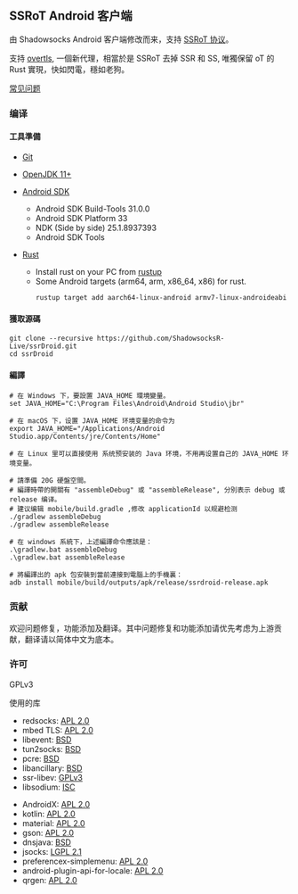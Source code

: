 ## SSRoT Android 客户端

由 Shadowsocks Android 客户端修改而来，支持 [SSRoT 协议](https://github.com/ShadowsocksR-Live/shadowsocksr-native/wiki)。

支持 [overtls](https://github.com/ShadowsocksR-Live/overtls), 一個新代理，相當於是 SSRoT 去掉 SSR 和 SS, 唯獨保留 oT 的 Rust 實現，快如閃電，穩如老狗。

[常见问题](FAQ.md)

### 编译

#### 工具準備

* [Git](https://git-scm.com/downloads)
* [OpenJDK 11+](https://jdk.java.net/)
* [Android SDK](https://developer.android.com/studio#command-tools)
  - Android SDK Build-Tools 31.0.0
  - Android SDK Platform 33
  - NDK (Side by side) 25.1.8937393
  - Android SDK Tools

* [Rust](https://rust-lang.org/)
  - Install rust on your PC from [rustup](https://rustup.rs/)
  - Some Android targets (arm64, arm, x86_64, x86) for rust.
    ```bash
    rustup target add aarch64-linux-android armv7-linux-androideabi i686-linux-android x86_64-linux-android
    ```

#### 獲取源碼

```shell script
git clone --recursive https://github.com/ShadowsocksR-Live/ssrDroid.git
cd ssrDroid
```

#### 編譯

```shell script
# 在 Windows 下，要設置 JAVA_HOME 環境變量。
set JAVA_HOME="C:\Program Files\Android\Android Studio\jbr"

# 在 macOS 下，设置 JAVA_HOME 环境变量的命令为
export JAVA_HOME="/Applications/Android Studio.app/Contents/jre/Contents/Home"

# 在 Linux 里可以直接使用 系统预安装的 Java 环境，不用再设置自己的 JAVA_HOME 环境变量。

# 請準備 20G 硬盤空間。
# 編譯時帶的開關有 "assembleDebug" 或 "assembleRelease", 分別表示 debug 或 release 编译。
# 建议编辑 mobile/build.gradle ,修改 applicationId 以规避检测
./gradlew assembleDebug
./gradlew assembleRelease

# 在 windows 系統下，上述編譯命令應該是：
.\gradlew.bat assembleDebug
.\gradlew.bat assembleRelease

# 將編譯出的 apk 包安裝到當前連接到電腦上的手機裏：
adb install mobile/build/outputs/apk/release/ssrdroid-release.apk
```

### 贡献

欢迎问题修复，功能添加及翻译。其中问题修复和功能添加请优先考虑为上游贡献，翻译请以简体中文为底本。

### 许可

GPLv3

使用的库

<ul>
    <li>redsocks: <a href="https://github.com/shadowsocks/redsocks/blob/shadowsocks-android/README">APL 2.0</a></li>
    <li>mbed TLS: <a href="https://github.com/ARMmbed/mbedtls/blob/development/LICENSE">APL 2.0</a></li>
    <li>libevent: <a href="https://github.com/shadowsocks/libevent/blob/master/LICENSE">BSD</a></li>
    <li>tun2socks: <a href="https://github.com/shadowsocks/badvpn/blob/shadowsocks-android/COPYING">BSD</a></li>
    <li>pcre: <a href="https://android.googlesource.com/platform/external/pcre/+/master/dist2/LICENCE">BSD</a></li>
    <li>libancillary: <a href="https://github.com/shadowsocks/libancillary/blob/shadowsocks-android/COPYING">BSD</a></li>
    <li>ssr-libev: <a href="https://github.com/ssrlive/ssr-libev/blob/master/LICENSE">GPLv3</a></li>
    <li>libsodium: <a href="https://github.com/jedisct1/libsodium/blob/master/LICENSE">ISC</a></li>
</ul>

<ul>
    <li>AndroidX: <a href="https://android.googlesource.com/platform/frameworks/support/+/androidx-master-dev/LICENSE.txt">APL 2.0</a></li>
    <li>kotlin: <a href="https://github.com/JetBrains/kotlin/blob/master/license/LICENSE.txt">APL 2.0</a></li>
    <li>material: <a href="https://github.com/material-components/material-components-android/blob/master/LICENSE">APL 2.0</a></li>
    <li>gson: <a href="https://github.com/google/gson/blob/master/LICENSE">APL 2.0</a></li>
    <li>dnsjava: <a href="https://github.com/dnsjava/dnsjava/blob/master/LICENSE">BSD</a></li>
    <li>jsocks: <a href="https://android.googlesource.com/platform/external/pcre/+/master/dist2/LICENCE">LGPL 2.1</a></li>
    <li>preferencex-simplemenu: <a href="https://github.com/takisoft/preferencex-android/blob/master/LICENSE">APL 2.0</a></li>
    <li>android-plugin-api-for-locale: <a href="https://github.com/twofortyfouram/android-plugin-api-for-locale/blob/master/LICENSE.txt">APL 2.0</a></li>
    <li>qrgen: <a href="https://github.com/kenglxn/QRGen">APL 2.0</a></li>
</ul>
